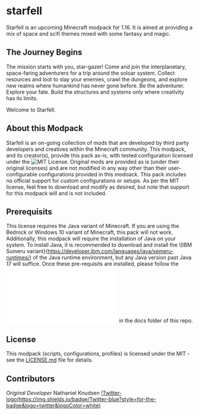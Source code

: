 # starfell
Starfell is an upcoming Minecraft modpack for 1.16. It is aimed at providing a mix of space and scifi themes mixed with some fantasy and magic.

## The Journey Begins
The mission starts with you, star-gazer! Come and join the interplanetary, space-faring adventurers for a trip around the soloar system. Collect resources and loot to slay your enemies, crawl the dungeons, and explore new realms where humankind has never gone before. Be the adventurer. Explore your fate. Build the structures and systems only where creativity has its limits.

Welcome to Starfell.

## About this Modpack
Starfell is an on-going collection of mods that are developed by third party developers and creatives within the Minecraft community. This modpack, and its creator(s), provide this pack as-is, with tested configuration licensed under the ![MIT License](./LICENSE). Original mods are provided as is (under their original licenses) and are not modified in any way other than their user-configurable configurations provided in this modoack. This pack includes no official support for custom configurations or setups. As per the MIT license, feel free to download and modify as desired, but note that support for this modpack will and is not included.

## Prerequisits
This license requires the Java variant of Minecraft. If you are using the Bedrock or Windows 10 variant of Minecraft, this pack will not work. Additionally, this modpack will require the installation of Java on your system. To install Java, it is recommended to download and install the ![IBM Sumeru variant}(https://developer.ibm.com/languages/java/semeru-runtimes/) of the Java runtime environment, but any Java version past Java 17 will suffice. Once these pre-requisits are installed, please follow the ![setup and installation guide](./docs/installation.md) in the docs folder of this repo.

## License
This modpack (scripts, configurations, profiles) is licensed under the MIT - see the [LICENSE.md](LICENSE.md) file for details.

## Contributors
_Original Developer_ Nathaniel Knudsen [!Twitter-logo(https://img.shields.io/badge/Twitter-blue?style=for-the-badge&logo=twitter&logoColor=white)](https://twitter.com/stoicswe)